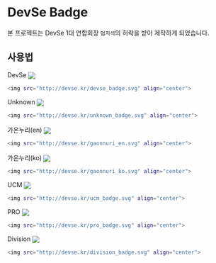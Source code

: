 # DevSe Badge

본 프로젝트는 DevSe 1대 연합회장 `엄지석`의 허락을 받아 제작하게 되었습니다.

## 사용법

DevSe
<img src="http://devse.kr/devse_badge.svg" align="center">
```bash
<img src="http://devse.kr/devse_badge.svg" align="center">
```

Unknown
<img src="http://devse.kr/unknown_badge.svg" align="center">
```bash
<img src="http://devse.kr/unknown_badge.svg" align="center">
```

가온누리(en)
<img src="http://devse.kr/gaonnuri_en.svg" align="center">
```bash
<img src="http://devse.kr/gaonnuri_en.svg" align="center">
```

가온누리(ko)
<img src="http://devse.kr/gaonnuri_ko.svg" align="center">
```bash
<img src="http://devse.kr/gaonnuri_ko.svg" align="center">
```

UCM
<img src="http://devse.kr/ucm_badge.svg" align="center">
```bash
<img src="http://devse.kr/ucm_badge.svg" align="center">
```

PRO
<img src="http://devse.kr/pro_badge.svg" align="center">
```bash
<img src="http://devse.kr/pro_badge.svg" align="center">
```

Division
<img src="http://devse.kr/division_badge.svg" align="center">
```bash
<img src="http://devse.kr/division_badge.svg" align="center">
```
